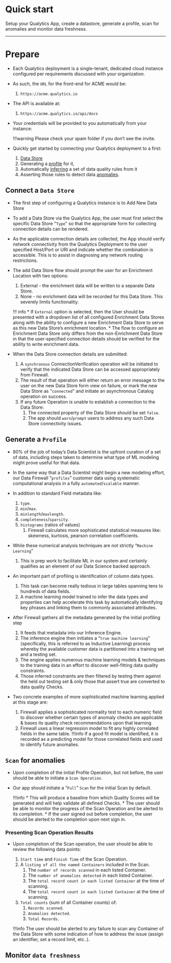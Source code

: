 # Quick start

Setup your Qualytics App, create a datastore, generate a profile, scan for anomalies and monitor data freshness.

---

# Prepare

* Each Qualytics deployment is a single-tenant, dedicated cloud instance configured per requirements discussed with your organization. 
* As such, the `URL` for the front-end for ACME would be:
    1. `https://acme.qualytics.io`

* The API is available at:
    1. `https://acme.qualytics.io/api/docs`

* Your credentials will be provided to you automatically from your instance:

    !!!warning
        Please check your spam folder if you don’t see the invite. 

* Quickly get started by connecting your Qualytics deployment to a first:
    1. [Data Store](/datastores/what-is-datastore)
    2. Generating a [profile](/operations/profile) for it, 
    3. Automatically [inferring](/glossary#inference) a set of data quality rules from it
    4. Asserting those rules to detect data [anomalies](/glossary#anomaly).

## Connect a `Data Store`

* The first step of configuring a Qualytics instance is to Add New Data Store

* To add a Data Store via the Qualytics App, the user must first select the specific Data Store "`Type`" so that the appropriate form for collecting connection details can be rendered.

* As the applicable connection details are collected, the App should verify network connectivity from the Qualytics Deployment to the user specified Host/Port or URI and indicate whether the combination is accessible. This is to assist in diagnosing any network routing restrictions.

* The add Data Store flow should prompt the user for an Enrichment Location with two options:

    1. External - the enrichment data will be written to a separate Data Store.
    2. None - no enrichment data will be recorded for this Data Store. This severely limits functionality.

    !!! info
        * If `External` option is selected, then the User should be presented with a dropdown list of all configured Enrichment Data Stores along with the ability to configure a new Enrichment Data Store to serve as this new Data Store’s enrichment location. 
        * The flow to configure an Enrichment Data Store only differs from the non-Enrichment Data Store in that the user-specified connection details should be verified for the ability to write enrichment data.

* When the Data Store connection details are submitted:
    1. A `synchronous` ConnectionVerification operation will be initiated to verify that the indicated Data Store can be accessed appropriately from Firewall. 
    2. The result of that operation will either return an error message to the user on the new Data Store form view on failure, or mark the new Data Store as "`connected`" and initiate an asynchronous Catalog operation on success.  
    3. If any future Operation is unable to establish a connection to the Data Store:
        1. The connected property of the Data Store should be set `false`.  
        2. The app should `warn`/`prompt` users to address any such Data Store connectivity issues.


## Generate a `Profile`

* 80% of the job of today’s Data Scientist is the upfront curation of a set of data, including steps taken to determine what type of ML modeling might prove useful for that data.

* In the same way that a Data Scientist might begin a new modeling effort, our Data Firewall “`profiles`” customer data using systematic computational analysis in a fully `automated`/`scalable` manner.

* In addition to standard Field metadata like:
    1. `type`.
    2. `min`/`max`.
    3. `minlength`/`maxlength`.
    4. `completeness`/`sparsity`.
    5. `histograms` (ratios of values)
        1. Firewall calculates more sophisticated statistical measures like: skewness, kurtosis, pearson correlation coefficients.

* While these numerical analysis techniques are not strictly “`Machine Learning`”
    1. This is prep work to facilitate ML in our system and certainly qualifies as an element of our Data Science backed approach.

* An important part of profiling is identification of column data types.
    1. This task can become really tedious in large tables spanning tens to hundreds of data fields. 
    2. A  machine learning model trained to infer the data types and properties can help accelerate this task by automatically identifying key phrases and linking them to commonly associated attributes.

* After Firewall gathers all the metadata generated by the initial profiling step
    1. It feeds that metadata into our Inference Engine.  
    2. The inference engine then initiates a “`true machine learning`” (specifically, this is referred to as Inductive Learning) process whereby the available customer data is partitioned into a training set and a testing set.  
    3. The engine applies numerous machine learning models & techniques to the training data in an effort to discover well-fitting data quality constraints. 
    4. Those inferred constraints are then filtered by testing them against the held out testing set & only those that assert true are converted to data quality Checks.

* Two concrete examples of more sophisticated machine learning applied at this stage are:
    1. Firewall applies a sophisticated normality test to each numeric field to discover whether certain types of anomaly checks are applicable & bases its quality check recommendations upon that learning
    2. Firewall uses a linear regression model to fit any highly correlated fields in the same table. 
    !!!info 
        If a good fit model is identified, it is recorded as a predicting model for those correlated fields and used to identify future anomalies.

## `Scan` for anomalies

* Upon completion of the initial Profile Operation, but not before, the user should be able to initiate a `Scan Operation`.

* Our app should initiate a “`Full`” `Scan` for the initial Scan by default.  

    !!!info
        * This will produce a baseline from which Quality Scores will be generated and will help validate all defined Checks. 
        * The user should be able to monitor the progress of the Scan Operation and be alerted to its completion. 
        * If the user signed out before completion, the user should be alerted to the completion upon next sign in.

### Presenting Scan Operation Results

* Upon completion of the Scan operation, the user should be able to review the following data points:

    1. `Start time` and `Finish Time` of the Scan Operation.
    2. A `listing of all the named Containers` included in the Scan.
        1. The `number of records scanned` in each listed Container.
        2. The `number of anomalies detected` in each listed Container.
        3. The `total record count in each listed Container` at the time of scanning.
        4. The `total record count in each listed Container` at the time of scanning.
    3. `Total counts` (sum of all Container counts) of:
        1. `Records scanned`.
        2. `Anomalies detected`.
        3. `Total Records`.

    !!!info
        The user should be alerted to any failure to scan any Container of the Data Store with some indication of how to address the issue (assign an identifier, set a record limit, etc..).


## Monitor `data freshness`
